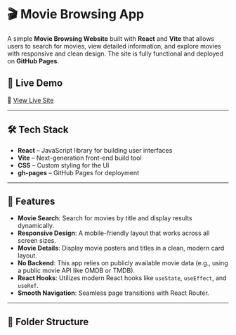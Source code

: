 # 🎬 Movie Browsing App

A simple **Movie Browsing Website** built with **React** and **Vite** that allows users to search for movies, view detailed information, and explore movies with responsive and clean design. The site is fully functional and deployed on **GitHub Pages**.

## 🚀 Live Demo

🔗 [View Live Site](https://kabeer-scaler.github.io/React-project-1/)

---

## 🛠️ Tech Stack

- **React** – JavaScript library for building user interfaces
- **Vite** – Next-generation front-end build tool
- **CSS** – Custom styling for the UI
- **gh-pages** – GitHub Pages for deployment

---

## 📸 Features

- **Movie Search**: Search for movies by title and display results dynamically.
- **Responsive Design**: A mobile-friendly layout that works across all screen sizes.
- **Movie Details**: Display movie posters and titles in a clean, modern card layout.
- **No Backend**: This app relies on publicly available movie data (e.g., using a public movie API like OMDB or TMDB).
- **React Hooks**: Utilizes modern React hooks like `useState`, `useEffect`, and `useRef`.
- **Smooth Navigation**: Seamless page transitions with React Router.

---

## 📂 Folder Structure

